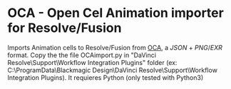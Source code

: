 # OCA - Open Cel Animation importer for Resolve/Fusion

Imports Animation cells to Resolve/Fusion from [OCA](https://rxlaboratory.org/tools/oca), a *JSON* + *PNG*/*EXR* format.
Copy the the file OCAimport.py in "DaVinci Resolve\Support\Workflow Integration Plugins" folder
(ex: C:\ProgramData\Blackmagic Design\DaVinci Resolve\Support\Workflow Integration Plugins).
It requieres Python (only tested with Python3)
